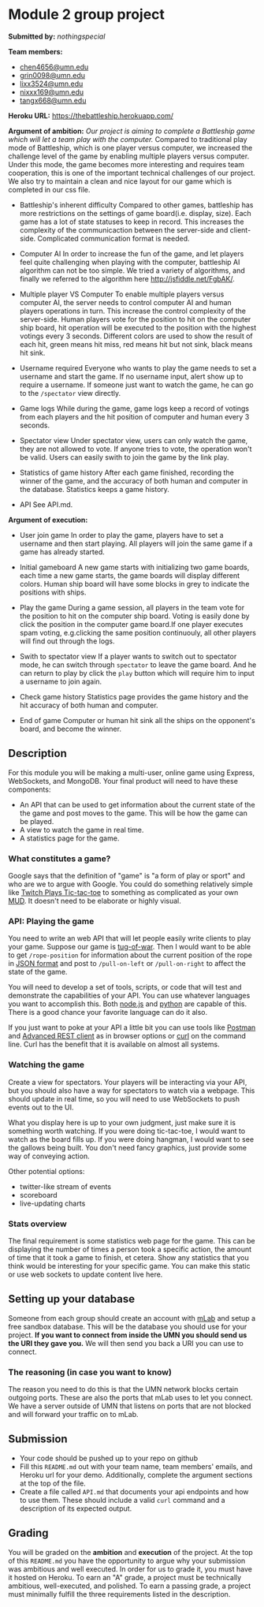 # Module 2 group project #
__Submitted by:__ _nothingspecial_

__Team members:__

- chen4656@umn.edu
- grin0098@umn.edu
- lixx3524@umn.edu
- nixxx169@umn.edu
- tangx668@umn.edu


__Heroku URL:__ https://thebattleship.herokuapp.com/

__Argument of ambition:__
_Our project is aiming to complete a Battleship game which will let a team play with the computer._
Compared to traditional play mode of Battleship, which is one player versus computer, we increased the
challenge level of the game by enabling multiple players versus computer. Under this mode, the game becomes
more interesting and requires team cooperation, this is one of the important technical challenges of our project.
We also try to maintain a clean and nice layout for our game which is completed in our css file.

- Battleship's inherent difficulty
Compared to other games, battleship has more restrictions on the settings of game board(i.e. display, size).
Each game has a lot of state statuses to keep in record. This increases the complexity of the communicaction 
between the server-side and client-side. Complicated communication format is needed.

- Computer AI
In order to increase the fun of the game, and let players feel quite challenging when playing with the computer,
battleship AI algorithm can not be too simple. We tried a variety of algorithms, and finally we referred to the 
algorithm here http://jsfiddle.net/FgbAK/.

- Multiple player VS Computer
To enable multiple players versus computer AI, the server needs to control computer AI and human players operations 
in turn. This increase the control complexity of the server-side. 
Human players vote for the position to hit on the computer ship board, hit operation will be executed to the 
position with the highest votings every 3 seconds. Different colors are used to show the result of each hit, green 
means hit miss, red means hit but not sink, black means hit sink.

- Username required
Everyone who wants to play the game needs to set a username and start the game. If no username input, alert show up
to require a username. If someone just want to watch the game, he can go to the `/spectator` view directly.

- Game logs
While during the game, game logs keep a record of votings from each players and the hit position of computer and human
every 3 seconds.

- Spectator view
Under spectator view, users can only watch the game, they are not allowed to vote. If anyone tries to vote, the operation
won't be valid. Users can easily swith to join the game by the link play.

- Statistics of game history
After each game finished, recording the winner of the game, and the accuracy of both human and computer in the database. 
Statistics keeps a game history.

- API
See API.md.

__Argument of execution:__

- User join game
In order to play the game, players have to set a username and then start playing. All players will join
the same game if a game has already started.

- Initial gameboard
A new game starts with initializing two game boards, each time a new game starts, the game boards will display
different colors. Human ship board will have some blocks in grey to indicate the positions with ships.

- Play the game
During a game session, all players in the team vote for the position to hit on the computer ship board. Voting
is easily done by click the position in the computer game board.If one player executes spam voting, e.g.clicking
the same position continuouly, all other players will find out through the logs.

- Swith to spectator view
If a player wants to switch out to spectator mode, he can switch through `spectator` to leave the game board. 
And he can return to play by click the `play` button which will require him to input a username to join again.

- Check game history
Statistics page provides the game history and the hit accuracy of both human and computer.

- End of game
Computer or human hit sink all the ships on the opponent's board, and become the winner.


## Description ##
For this module you will be making a multi-user, online game using Express,
WebSockets, and MongoDB. Your final product will need to have these components:

- An API that can be used to get information about the current state of the
  the game and post moves to the game. This will be how the game can be played.
- A view to watch the game in real time.
- A statistics page for the game.

### What constitutes a game? ###
Google says that the definition of "game" is "a form of play or sport" and who
are we to argue with Google. You could do something relatively simple like
[Twitch Plays Tic-tac-toe](https://en.wikipedia.org/wiki/Twitch_Plays_Pok%C3%A9mon)
to something as complicated as your own
[MUD](https://en.wikipedia.org/wiki/MUD). It doesn't need to be elaborate or
highly visual.

### API: Playing the game ###
You need to write an web API that will let people easily write clients to play your
game. Suppose our game is [tug-of-war](https://en.wikipedia.org/wiki/Tug_of_war).
Then I would want to be able to get `/rope-position` for information about the
current position of the rope in
[JSON format](https://en.wikipedia.org/wiki/JSON) and post to `/pull-on-left`
or `/pull-on-right` to affect the state of the game.

You will need to develop a set of tools, scripts, or code that will test and
demonstrate the capabilities of your API. You can use whatever languages you
want to accomplish this. Both
[node.js](http://stackoverflow.com/questions/5643321/how-to-make-remote-rest-call-inside-node-js-any-curl/5643366#5643366)
and
[python](http://stackoverflow.com/questions/4476373/simple-url-get-post-function-in-python)
are capable of this. There is a good chance your favorite language can do it
also.

If you just want to poke at your API a little bit you can use tools like
[Postman](https://www.getpostman.com/) and
[Advanced REST client](https://chrome.google.com/webstore/detail/advanced-rest-client/hgmloofddffdnphfgcellkdfbfbjeloo?hl=en-US)
as in browser options or
[curl](https://curl.haxx.se/docs/manpage.html) on the command line.
Curl has the benefit that it is available on almost all systems.

### Watching the game ###
Create a view for spectators. Your players will be interacting via your API,
but you should also have a way for spectators to watch via a webpage. This
should update in real time, so you will need to use WebSockets to push
events out to the UI.

What you display here is up to your own judgment, just make sure it is
something worth watching. If you were doing tic-tac-toe, I would want to watch
as the board fills up. If you were doing hangman, I would want to see the
gallows being built. You don't need fancy graphics, just provide some way of
conveying action.

Other potential options:

- twitter-like stream of events
- scoreboard
- live-updating charts


### Stats overview ###
The final requirement is some statistics web page for the game. This can be
displaying the number of times a person took a specific action, the amount of
time that it took a game to finish, et cetera. Show any statistics that you
think would be interesting for your specific game. You can make this static or
use web sockets to update content live here.

## Setting up your database ##
Someone from each group should create an account with [mLab](https://mlab.com/)
and setup a free sandbox database. This will be the database you should use for
your project. __If you want to connect from inside the UMN you should send us
the URI they gave you.__ We will then send you back a URI you can use to
connect.

### The reasoning (in case you want to know) ###
The reason you need to do this is that the UMN network blocks certain outgoing
ports. These are also the ports that mLab uses to let you connect. We have a
server outside of UMN that listens on ports that are not blocked and will
forward your traffic on to mLab.

## Submission ##
- Your code should be pushed up to your repo on github
- Fill this `README.md` out with your team name, team members' emails, and
  Heroku url for your demo. Additionally, complete the argument sections at the
  top of the file.
- Create a file called `API.md` that documents your api endpoints and how to
  use them. These should include a valid `curl` command and a description of its
  expected output.

## Grading ##
You will be graded on the __ambition__ and __execution__ of the project. At
the top of this `README.md` you have the opportunity to argue why your
submission was ambitious and well executed. In order for us to grade it, you
must have it hosted on Heroku. To earn an "A" grade, a project must be
technically ambitious, well-executed, and polished. To earn a passing grade, a
project must minimally fulfill the three requirements listed in the description.
